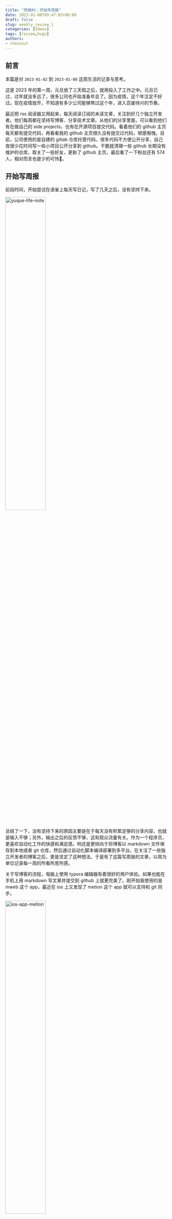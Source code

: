 ```yaml
---
title: "周报#1｜开始写周报"
date: 2023-01-08T09:47:03+08:00
draft: false
slug: weekly_review_1
categories: [Ideas]
tags: [review,hugo]
authors:
- chensoul 
---
```


## 前言

本篇是对 `2023-01-02` 到 `2023-01-08` 这周生活的记录与思考。

这是 2023 年的第一周，元旦放了三天假之后，就用投入了工作之中。元旦已过，过年就没多远了，很多公司也开始准备年会了。因为疫情，这个年注定不好过。现在疫情放开，不知道有多少公司能够熬过这个年，进入百废待兴的节奏。

最近把 rss 阅读器又用起来，每天阅读订阅的未读文章，关注到好几个独立开发者。他们每周都在坚持写博客、分享技术文章。从他们的分享里面，可以看到他们有在做自己的 side projects，也有在开源项目提交代码。看着他们的 github 主页每天都有提交代码，再看看我的 github 主页很久没有提交过代码，顿感惭愧。目前，公司使用的是自建的 gitlab 仓库托管代码，很多代码不方便公开分享，自己夜很少花时间写一些小项目公开分享到 github。干脆就清理一些 github 长期没有维护的仓库，取关了一些好友，更新了 github 主页，最后看了一下粉丝还有 574 人，相对而言也是少的可怜🥺。

## 开始写周报

前段时间，开始尝试在语雀上每天写日记，写了几天之后，没有坚持下来。

<img src="http://chensoul.oss-cn-hangzhou.aliyuncs.com/images/yuque-life-note.png" alt="yuque-life-note" style="width: 50%"/>

总结了一下，没有坚持下来的原因主要是在于每天没有积累足够的分享内容，也就是输入不够；另外，输出之后的反馈不够，这和观众流量有关。作为一个程序员，更喜欢自动化工作的快感和满足感。哟还是更倾向于将博客以 markdown 文件保存到本地或者 git 仓库，然后通过自动化脚本编译部署到多平台。在关注了一些独立开发者的博客之后，更是坚定了这种想法。于是有了这篇写周报的文章，以周为单位记录每一周的所看所思所感。

关于写博客的流程，电脑上使用 typora 编辑器有着很好的用户体验。如果也能在手机上用 markdown 写文章并提交到 github 上就更完美了。刚开始我使用的是 mweb 这个 app，最近在 ios 上又发现了 metion 这个 app 就可以支持和 git 同步。

<img src="http://chensoul.oss-cn-hangzhou.aliyuncs.com/images/ios-app-metion.png" alt="ios-app-metion" style="width: 50%"/>

这篇文章就是通过 metion 编写和提交的。图片是本地上传的，图片名称应该是一串随机数，待文章发布之后，需要将图片重命名为有意义的名称，这样方便在图床里查阅和管理。

<img src="http://chensoul.oss-cn-hangzhou.aliyuncs.com/images/metion-writing-first-blog.png" alt="metion-writing-first-blog" style="width: 50%"/>

关于图片的宽度设置，特别是竖形图，建议将宽度设置为一半。设置方法是：在 md 文件里使用 `img` 标签引入图片，这样就可以添加一个 `sytle="width: 50%"` 来设置宽度。例如，上面图片就是这样设置的。

```html
<img src="http://chensoul.oss-cn-hangzhou.aliyuncs.com/images/ios-app-metion.png" alt="ios-app-metion" style="width: 50%">
```

## 内观冥想

这个月参加了一个内观冥想 21 天训练营，每天早上 7 点到 8 点是上课时间，正好也是我上班时间。在听了几天课程并打卡之后，就放弃了。

21 天课程内容，每天的主题分别是：

- 目标
- 计划
- 结果
- 比较
- 抱怨
- 后悔
- 他应该知道自己错了
- 不可能
- 

### 目标

> 今日内观冥想主题是目标
>
> 静静地放空自己，回想自己关注目标的记忆。好像自己曾经设立过很多目标，又好像什么都没有。目标是什么，好像描述不出来，又琢磨不透。
>
> 曾经立下的那些目标算是目标吗？他们可以实现吗？他们实现了吗？为什么没有实现呢？无志之人常立志，有志之人立常志。远的不说，先看看 2022 年实现了哪些目标。读书，是彻底放下了；健身，元旦前减到 130 斤的目标在“阳康后不要剧烈运动”的说辞下耽误了；定投，也是终止了；买车，车是消耗品；结婚，实现了。
>
> 算了下，实现了的目标也就是结婚了。少的可怜。为什么会这样呢？大抵是自己不够自律，没有持续的坚持，也没有及时的反思和调整。也就是自我察觉不够吧！或者说没有养成自我察觉的方法和习惯。这也就是为什么要参加 21 天内观训练营的原因吧。
>
> 一个人很难认清自身的局限性，很难扩大自己的认知，多与身边的人交流和学习，通过观他人，再来思自己，应该可以提升自己的察觉意识。



### 计划

>今日内观冥想主题是计划。
>
>早上冥想是在地铁，冥想的时候放空自己，感受自己的思绪、情绪和身体的注意力。因为是站着，注意力一会儿在脚上，一会儿在手上，不能完全地放空自己。想必要是完全放松，估计就站不住了吧。
>
>冥想地过程中，重要的是感受和观察。感受当下的感受，观察自己的观察，任有他们流动和发展。所谓没有绝对的对与错，冥想的过程中，重要的是作为一个旁观者，不要有过多的主观意识。



### 结果

>今天的内观冥想主题是结果。
>
>把身体挂在钩子上，静静地观察和感受。一方面感受身体，一方面会思考自己对结果的理解。什么是结果？自己过去一年取得了什么样的结果？为什么没有取得？



### 比较

>今日内观冥想主题是比较。冥想时，观察自己的感受、情绪、想法，他们可能是任何样子的。不管是怎样的，他们都是正常的，都是他们本来的样子，也就是空性。
>
>把比较这个念头挂起来，静静地看比较这两个字。然后开始觉察比较这两个字。这个时候，大脑开始在思考比较这个念头是什么。思绪在变化的时候，对对比较这个念头的感受也在变化。无论如何变化，自己都不要干预。当自己有了比较这个念头，自己的感受是失望的。失望自己不如别人，不如过去。失望过后，又不服气，又暗下决心要好好努力。这个过程中，我是我的主人，是我在有着各种各样的感受。如果我能控制自己的情绪，就能控制自己的行为。



### 抱怨

>今日冥想主题是抱怨。
>
>生活中有什么抱怨的？抱怨又解决不了问题？问题又不是自己造成的，可能是别人造成的！别人的事情是别人的事情，自己的事情是自己造成。别人的事情，你管不了，你能管理的是你自己的。管好自己的心态情绪和行为，因为抱怨解决不了别人的问题，也解决不了自己的事情。甚至你的抱怨还会给别人带来负能量，给你们带来争吵，给自己带来蛮烦，给自己地能力和情绪带来消耗。与其消耗自己，还不如提升自己。有时候不要局限在自己的思维里，换个角度，提升格局，一切事情都不是事情了。这个世界哪有那么多所谓重要的事情。那些今天你看来很重要的事儿，在十年二十年之后，根本就不值得一提。所以很多时候，要用发展的眼光看问题。一切都会过去，一切都会好起来。当你这样想的时候，在你心里在你眼前，就没有什么烦恼了，也就不会抱怨了。
